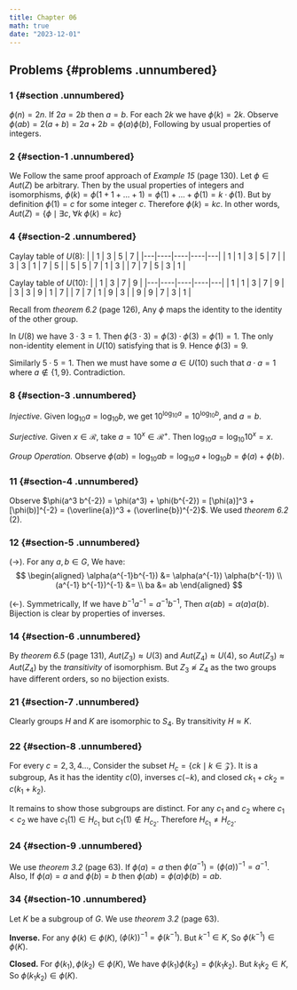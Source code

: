 ```yaml
---
title: Chapter 06
math: true
date: "2023-12-01"
---
```


## Problems {#problems .unnumbered}

### 1 {#section .unnumbered}

$\phi(n) = 2n$. If $2a = 2b$ then $a = b$. For each $2k$ we have $\phi(k) = 2k$. Observe $\phi(ab) = 2(a+b) = 2a + 2b = \phi(a)\phi(b)$, Following by usual properties of integers.

### 2 {#section-1 .unnumbered}

We Follow the same proof approach of *Example 15* (page 130). Let $\phi \in Aut(Z)$ be arbitrary. Then by the usual properties of integers and isomorphisms, $\phi(k) = \phi(1 + 1 + \dots + 1) = \phi(1) + \dots + \phi(1) = k \cdot \phi(1)$. But by definition $\phi(1) = c$ for some integer $c$. Therefore $\phi(k) = kc$. In other words, $Aut(Z) = \{ \phi \mid \exists c, \; \forall k \; \phi(k) = kc \}$

### 4 {#section-2 .unnumbered}

Caylay table of $U(8)$:
|   |  1  |  3  |  5 | 7 |
|---|----|----|----|---|
| 1 | 1 | 3 | 5 | 7 | 
| 3 | 3 | 1 | 7 | 5 |
| 5 | 5 | 7 | 1 | 3 |
| 7 | 7 | 5 | 3 | 1 |

Caylay table of $U(10)$:
|   | 1 | 3 | 7 | 9 |
|---|----|----|----|---|
| 1 | 1  | 3 | 7  | 9 |
| 3 | 3  | 9 | 1 | 7 |
| 7 | 7  | 1 | 9 | 3 |
| 9 | 9  | 7 | 3 | 1 |

Recall from *theorem 6.2* (page 126), Any $\phi$ maps the identity to the identity of the other group.

In $U(8)$ we have $3 \cdot 3 = 1$. Then $\phi(3 \cdot 3) = \phi(3) \cdot \phi(3) = \phi(1) = 1$. The only non-identity element in $U(10)$ satisfying that is $9$. Hence $\phi(3) = 9$.

Similarly $5 \cdot 5 = 1$. Then we must have some $a \in U(10)$ such that $a \cdot a = 1$ where $a \notin \{ 1, 9 \}$. Contradiction.

### 8 {#section-3 .unnumbered}

*Injective.* Given $\log_{10} a = \log_{10} b$, we get $10^{\log_{10} a} = 10^{\log_{10} b}$, and $a = b$.

*Surjective.* Given $x \in \mathcal{R}$, take $a = 10^x \in \mathcal{R}^+$. Then $\log_{10} a = \log_{10} 10^x = x$.

*Group Operation.* Observe $\phi(ab) = \log_{10} ab = \log_{10} a + \log_{10} b = \phi(a) + \phi(b)$.

### 11 {#section-4 .unnumbered}

Observe $\phi(a^3 b^{-2}) = \phi(a^3) + \phi(b^{-2}) = [\phi(a)]^3 + [\phi(b)]^{-2} = (\overline{a})^3 + (\overline{b})^{-2}$. We used *theorem 6.2* (2).

### 12 {#section-5 .unnumbered}

$(\rightarrow)$. For any $a,b \in G$, We have:
$$
\begin{aligned}
    \alpha(a^{-1}b^{-1})  &= \alpha(a^{-1}) \alpha(b^{-1}) \\
     (a^{-1} b^{-1})^{-1} &= \\
                      ba  &= ab
\end{aligned}
$$

$(\leftarrow)$. Symmetrically, If we have $b^{-1} a^{-1} = a^{-1} b^{-1}$, Then $\alpha(ab) = \alpha(a) \alpha(b)$. Bijection is clear by properties of inverses.

### 14 {#section-6 .unnumbered}

By *theorem 6.5* (page 131), $Aut(Z_3) \approx U(3)$ and $Aut(Z_4) \approx U(4)$, so $Aut(Z_3) \approx Aut(Z_4)$ by the *transitivity* of isomorphism. But $Z_3 \not\approx Z_4$ as the two groups have different orders, so no bijection exists.

### 21 {#section-7 .unnumbered}

Clearly groups $H$ and $K$ are isomorphic to $S_4$. By transitivity $H \approx K$.

### 22 {#section-8 .unnumbered}

For every $c = 2, 3, 4 \dots$, Consider the subset $H_c = \{ ck \mid k \in \mathcal{Z} \}$. It is a subgroup, As it has the identity $c(0)$, inverses $c(-k)$, and closed $ck_1 + ck_2 = c(k_1 + k_2)$.

It remains to show those subgroups are distinct. For any $c_1$ and $c_2$ where $c_1 < c_2$ we have $c_1(1) \in H_{c_1}$ but $c_1(1) \not\in H_{c_2}$. Therefore $H_{c_1} \neq H_{c_2}$.

### 24 {#section-9 .unnumbered}

We use *theorem 3.2* (page 63). If $\phi(a) = a$ then $\phi(a^{-1}) = (\phi(a))^{-1} = a^{-1}$. Also, If $\phi(a) = a$ and $\phi(b) = b$ then $\phi(ab) = \phi(a) \phi(b) = ab$.

### 34 {#section-10 .unnumbered}

Let $K$ be a subgroup of $G$. We use *theorem 3.2* (page 63).

**Inverse.** For any $\phi(k) \in \phi(K)$, $(\phi(k))^{-1} = \phi(k^{-1})$. But $k^{-1} \in K$, So $\phi(k^{-1}) \in \phi(K)$.

**Closed.** For $\phi(k_1), \phi(k_2) \in \phi(K)$, We have $\phi(k_1) \phi(k_2) = \phi(k_1 k_2)$. But $k_1 k_2 \in K$, So $\phi(k_1 k_2) \in \phi(K)$.
